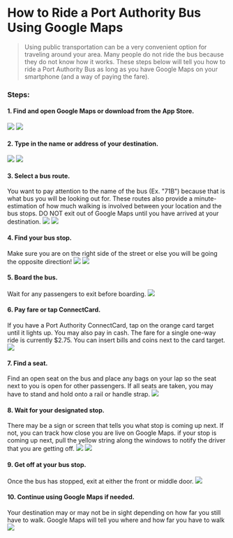 # How to Ride a Port Authority Bus Using Google Maps

> Using public transportation can be a very convenient option for traveling around your area. Many people do not ride the bus because they do not know how it works. These steps below will tell you how to ride a Port Authority Bus as long as you have Google Maps on your smartphone (and a way of paying the fare).

### Steps:
#### 1. Find and open Google Maps or download from the App Store.
![](appStore.png)
![](homeScreen.jpg)
#### 2. Type in the name or address of your destination.
![](address.jpg)
![](address2.jpg)
#### 3. Select a bus route.
You want to pay attention to the name of the bus (Ex. "71B") because that is what bus you will be looking out for. These routes also provide a minute-estimation of how much walking is involved between your location and the bus stops. DO NOT exit out of Google Maps until you have arrived at your destination.
![](route.jpg)
![](route2.jpg)
#### 4. Find your bus stop.
Make sure you are on the right side of the street or else you will be going the opposite direction!
![](route3.jpg)
![](busstop.jpg)
#### 5. Board the bus.
Wait for any passengers to exit before boarding.
![](board.jpg)
#### 6. Pay fare or tap ConnectCard.
If you have a Port Authority ConnectCard, tap on the orange card target until it lights up. You may also pay in cash. The fare for a single one-way ride is currently $2.75. You can insert bills and coins next to the card target.
![](card.jpg)
#### 7. Find a seat.
Find an open seat on the bus and place any bags on your lap so the seat next to you is open for other passengers. If all seats are taken, you may have to stand and hold onto a rail or handle strap.
![](seat.jpg)
#### 8. Wait for your designated stop.
There may be a sign or screen that tells you what stop is coming up next. If not, you can track how close you are live on Google Maps. if your stop is coming up next, pull the yellow string along the windows to notify the driver that you are getting off.
![](wait.jpg)
![](string.jpg)
#### 9. Get off at your bus stop.
Once the bus has stopped, exit at either the front or middle door.
![](exit.jpg)
#### 10. Continue using Google Maps if needed.
Your destination may or may not be in sight depending on how far you still have to walk. Google Maps will tell you where and how far you have to walk
![](walk.jpg)

